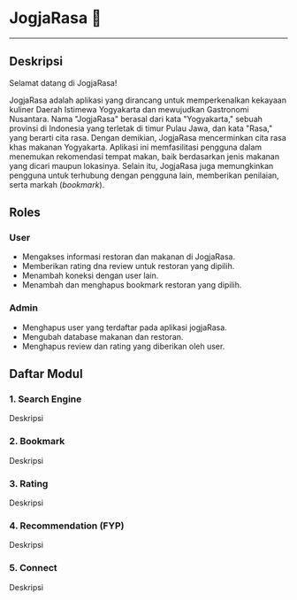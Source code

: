 # JogjaRasa 🍛 
---
## Deskripsi
Selamat datang di JogjaRasa!

JogjaRasa adalah aplikasi yang dirancang untuk memperkenalkan kekayaan kuliner Daerah Istimewa Yogyakarta dan mewujudkan Gastronomi Nusantara. Nama "JogjaRasa" berasal dari kata "Yogyakarta," sebuah provinsi di Indonesia yang terletak di timur Pulau Jawa, dan kata "Rasa," yang berarti cita rasa. Dengan demikian, JogjaRasa mencerminkan cita rasa khas makanan Yogyakarta. Aplikasi ini memfasilitasi pengguna dalam menemukan rekomendasi tempat makan, baik berdasarkan jenis makanan yang dicari maupun lokasinya. Selain itu, JogjaRasa juga memungkinkan pengguna untuk terhubung dengan pengguna lain, memberikan penilaian, serta markah (_bookmark_).

## Roles

### User
- Mengakses informasi restoran dan makanan di JogjaRasa.
- Memberikan rating dna review untuk restoran yang dipilih.
- Menambah koneksi dengan user lain.
- Menambah dan menghapus bookmark restoran yang dipilih.


### Admin
- Menghapus user yang terdaftar pada aplikasi jogjaRasa.
- Mengubah database makanan dan restoran.
- Menghapus review dan rating yang diberikan oleh user.

## Daftar Modul
### 1. **Search Engine**

Deskripsi

### 2. **Bookmark**

Deskripsi

### 3. **Rating**

Deskripsi

### 4. **Recommendation (FYP)**

Deskripsi

### 5. **Connect**

Deskripsi

